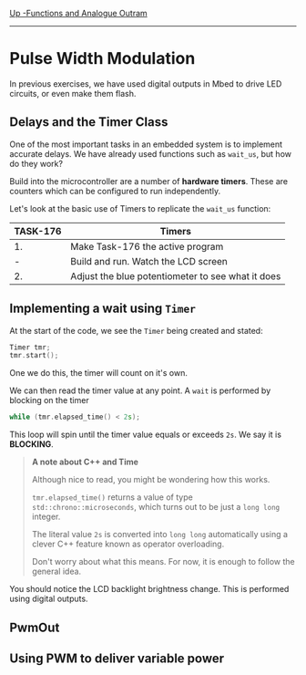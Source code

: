 [Up -Functions and Analogue Outram](Analogue_Output_1.md)

--- 

# Pulse Width Modulation
In previous exercises, we have used digital outputs in Mbed to drive LED circuits, or even make them flash. 

## Delays and the Timer Class
One of the most important tasks in an embedded system is to implement accurate delays. We have already used functions such as `wait_us`, but how do they work?

Build into the microcontroller are a number of **hardware timers**. These are counters which can be configured to run independently.

Let's look at the basic use of Timers to replicate the `wait_us` function:

| TASK-176 | Timers |
| --- | --- |
| 1. | Make Task-176 the active program |
| -  | Build and run. Watch the LCD screen |
| 2. | Adjust the blue potentiometer to see what it does |

## Implementing a wait using `Timer`
At the start of the code, we see the `Timer` being created and stated:

```C++
Timer tmr;
tmr.start();
```

One we do this, the timer will count on it's own.

We can then read the timer value at any point. A `wait` is performed by blocking on the timer

```C++
while (tmr.elapsed_time() < 2s);
```

This loop will spin until the timer value equals or exceeds `2s`. We say it is **BLOCKING**.

> **A note about C++ and Time**
> 
> Although nice to read, you might be wondering how this works.
>
> `tmr.elapsed_time()` returns a value of type `std::chrono::microseconds`, which turns out to be just a `long long` integer.
>
> The literal value `2s` is converted into `long long` automatically using a clever C++ feature known as operator overloading.
>
> Don't worry about what this means. For now, it is enough to follow the general idea.




You should notice the LCD backlight brightness change. This is performed using digital outputs.

## PwmOut

## Using PWM to deliver variable power

